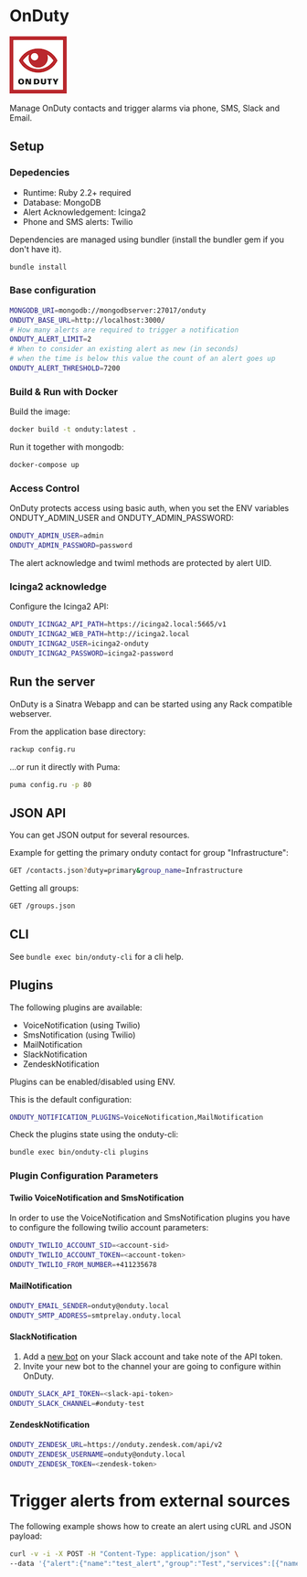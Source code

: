 # OnDuty

![OnDuty](public/images/onduty.png)

Manage OnDuty contacts and trigger alarms via phone, SMS, Slack and Email.

## Setup

### Depedencies

  - Runtime: Ruby 2.2+ required
  - Database: MongoDB
  - Alert Acknowledgement: Icinga2
  - Phone and SMS alerts: Twilio

Dependencies are managed using bundler (install the bundler gem if you don't have it).

```bash
bundle install
```

### Base configuration

```bash
MONGODB_URI=mongodb://mongodbserver:27017/onduty
ONDUTY_BASE_URL=http://localhost:3000/
# How many alerts are required to trigger a notification
ONDUTY_ALERT_LIMIT=2
# When to consider an existing alert as new (in seconds)
# when the time is below this value the count of an alert goes up
ONDUTY_ALERT_THRESHOLD=7200
```

### Build & Run with Docker

Build the image:

```bash
docker build -t onduty:latest .
```

Run it together with mongodb:

```bash
docker-compose up
```

### Access Control

OnDuty protects access using basic auth, when you set the ENV variables ONDUTY_ADMIN_USER and ONDUTY_ADMIN_PASSWORD:

```bash
ONDUTY_ADMIN_USER=admin
ONDUTY_ADMIN_PASSWORD=password
```

The alert acknowledge and twiml methods are protected by alert UID.

### Icinga2 acknowledge

Configure the Icinga2 API:

```bash
ONDUTY_ICINGA2_API_PATH=https://icinga2.local:5665/v1
ONDUTY_ICINGA2_WEB_PATH=http://icinga2.local
ONDUTY_ICINGA2_USER=icinga2-onduty
ONDUTY_ICINGA2_PASSWORD=icinga2-password
```

## Run the server

OnDuty is a Sinatra Webapp and can be started using any Rack compatible webserver.

From the application base directory:

```bash
rackup config.ru
```

...or run it directly with Puma:

```bash
puma config.ru -p 80
```

## JSON API

You can get JSON output for several resources.

Example for getting the primary onduty contact for group "Infrastructure":
```bash
GET /contacts.json?duty=primary&group_name=Infrastructure
```

Getting all groups:
```bash
GET /groups.json
```

## CLI

See `bundle exec bin/onduty-cli` for a cli help.

## Plugins

The following plugins are available:
  - VoiceNotification (using Twilio)
  - SmsNotification (using Twilio)
  - MailNotification
  - SlackNotification
  - ZendeskNotification

Plugins can be enabled/disabled using ENV.

This is the default configuration:

```bash
ONDUTY_NOTIFICATION_PLUGINS=VoiceNotification,MailNotification
```

Check the plugins state using the onduty-cli:

```bash
bundle exec bin/onduty-cli plugins
```

### Plugin Configuration Parameters

#### Twilio VoiceNotification and SmsNotification

In order to use the VoiceNotification and SmsNotification plugins you have to configure the following twilio account parameters:

```bash
ONDUTY_TWILIO_ACCOUNT_SID=<account-sid>
ONDUTY_TWILIO_ACCOUNT_TOKEN=<account-token>
ONDUTY_TWILIO_FROM_NUMBER=+411235678
```

#### MailNotification

```bash
ONDUTY_EMAIL_SENDER=onduty@onduty.local
ONDUTY_SMTP_ADDRESS=smtprelay.onduty.local
```

#### SlackNotification

  1. Add a [new bot](https://my.slack.com/services/new/bot) on your Slack account and take note of the API token.
  2. Invite your new bot to the channel your are going to configure within OnDuty.

```bash
ONDUTY_SLACK_API_TOKEN=<slack-api-token>
ONDUTY_SLACK_CHANNEL=#onduty-test
```

#### ZendeskNotification

```bash
ONDUTY_ZENDESK_URL=https://onduty.zendesk.com/api/v2
ONDUTY_ZENDESK_USERNAME=onduty@onduty.local
ONDUTY_ZENDESK_TOKEN=<zendesk-token>
```

# Trigger alerts from external sources

The following example shows how to create an alert using cURL and JSON payload:

```bash
curl -v -i -X POST -H "Content-Type: application/json" \
--data '{"alert":{"name":"test_alert","group":"Test","services":[{"name":"service1","host":"host1"},{"name":"service2","host":"host2"}]},"force":"false"}' \ 'http://admin:password@127.0.0.1:3000/alerts/new.json'
```
